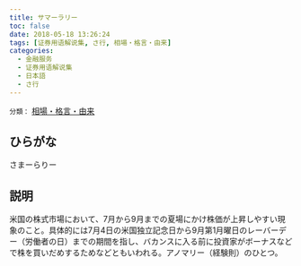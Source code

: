 ```yaml
---
title: サマーラリー
toc: false
date: 2018-05-18 13:26:24
tags: [证券用语解说集, さ行, 相場・格言・由来]
categories:
  - 金融服务
  - 证券用语解说集
  - 日本語
  - さ行
---
```


`分類：` [相場・格言・由来](/tags/相場・格言・由来/)

## ひらがな

さまーらりー

## 説明

米国の株式市場において、7月から9月までの夏場にかけ株価が上昇しやすい現象のこと。具体的には7月4日の米国独立記念日から9月第1月曜日のレーバーデー（労働者の日）までの期間を指し、バカンスに入る前に投資家がボーナスなどで株を買いだめするためなどともいわれる。アノマリー（経験則）のひとつ。
